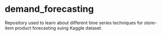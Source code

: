 # demand_forecasting
Repository used to learn about different time series techniques for store-item product forecasting suing Kaggle dataset.
